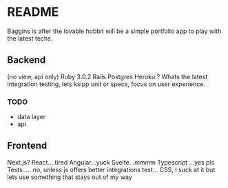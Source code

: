 # README

Baggins is after the lovable hobbit will be a simple portfolio app to play with the latest techs.

## Backend 
(no view, api only)
Ruby 3.0.2
Rails
Postgres
Heroku ?
Whats the latest integration testing, lets ksipp unit or specs, focus on user experience.
### TODO
- data layer
- api

## Frontend
Next.js?
React....tired
Angular...yuck
Svelte...mmmm
Typescript ...yes pls
Tests..... no, unless js offers better integrations test...
CSS, I suck at it but lets use something that stays out of my way